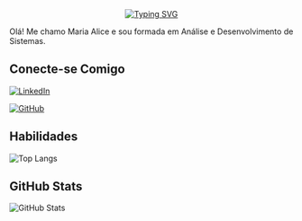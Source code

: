 <div align="center">
<a href="https://git.io/typing-svg"><img src="https://readme-typing-svg.herokuapp.com?font=Fira+Code&weight=600&size=32&duration=4977&pause=1000&color=e03c8a&background=FFFFFF00&width=300&lines=Bem-Vindo(a)!" alt="Typing SVG" /></a>
</div>

Olá! Me chamo Maria Alice e sou formada em Análise e Desenvolvimento de Sistemas. 


## Conecte-se Comigo
[![LinkedIn](https://img.shields.io/badge/LinkedIn-e03c8a?style=for-the-badge&logo=linkedin&logoColor=white)](https://www.linkedin.com/in/marialicefortunato/)

[![GitHub](https://img.shields.io/badge/GitHub-e03c8a?style=for-the-badge&logo=gitlab&logoColor=white)](https://github.com/mariafortunato)


## Habilidades
![Top Langs](https://github-readme-stats.vercel.app/api/top-langs/?username=mariafortunato&layout=compact&langs_count=7&theme=bear)



## GitHub Stats
![GitHub Stats](https://github-readme-stats.vercel.app/api?username=mariafortunato&theme=bear&show_icons=true)

